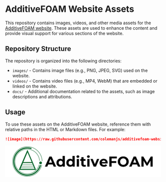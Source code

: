 # AdditiveFOAM Website Assets

This repository contains images, videos, and other media assets for the [AdditiveFOAM website](https://ornl.github.io/AdditiveFOAM/). These assets are used to enhance the content and provide visual support for various sections of the website.

## Repository Structure

The repository is organized into the following directories:

- `images/` - Contains image files (e.g., PNG, JPEG, SVG) used on the website.
- `videos/` - Contains video files (e.g., MP4, WebM) that are embedded or linked on the website.
- `docs/` - Additional documentation related to the assets, such as image descriptions and attributions.

## Usage

To use these assets on the AdditiveFOAM website, reference them with relative paths in the HTML or Markdown files. For example:

```markdown
![image](https://raw.githubusercontent.com/colemanjs/additivefoam-website-assets/main/images/logo.png)
```

![image](https://raw.githubusercontent.com/colemanjs/additivefoam-website-assets/main/images/logo.png)
